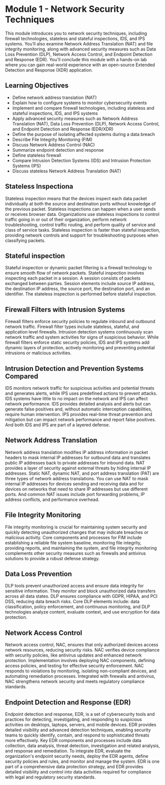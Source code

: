 # Module 1 - Network Security Techniques

This module introduces you to network security techniques, including firewall technologies, stateless and stateful inspections, IDS, and IPS systems. You’ll also examine Network Address Translation (NAT) and file integrity monitoring, along with advanced security measures such as Data Loss Prevention (DLP), Network Access Control, and Endpoint Detection and Response (EDR). You'll conclude this module with a hands-on lab where you can gain real-world experience with an open-source Extended Detection and Response (XDR) application.

## Learning Objectives
- Define network address translation (NAT)
- Explain how to configure systems to monitor cybersecurity events
- Implement and compare firewall technologies, including stateless and stateful inspections, IDS, and IPS systems
- Apply advanced security measures such as Network Address Translation (NAT), Data Loss Prevention (DLP), Network Access Control, and Endpoint Detection and Response (EDR/XDR)
- Define the purpose of isolating affected systems during a data breach
- Describe File Integrity Monitoring (FIM)
- Discuss Network Address Control (NAC)
- Summarize endpoint detection and response
- Define stateless firewall
- Compare Intrusion Detection Systems (IDS) and Intrusion Protection Systems (IPS)
- Discuss stateless Network Address Translation (NAT)

## Stateless Inspectiona 
Stateless inspection means that the devices inspect each data packet individually at both the source and destination ports without knowledge of the previous packet. Stateless inspections can happen when a user sends or receives browser data. Organizations use stateless inspections to control traffic going in or out of their organization, perform network troubleshooting, control traffic routing, and perform quality of service and class of service tasks. Stateless inspection is faster than stateful inspection, providing network controls and support for troubleshooting purposes when classifying packets.

## Stateful inspection
Stateful inspection or dynamic packet filtering is a firewall technology to ensure smooth flow of network packets. Stateful inspection involves inspecting each packet in a session. A session consists of packets exchanged between parties. Session elements include source IP address, the destination IP address, the source port, the destination port, and an identifier. The stateless inspection is performed before stateful inspection.

## Firewall Filters with Intrusion Systems
Firewall filters enforce security policies to regulate inbound and outbound network traffic. Firewall filter types include stateless, stateful, and application level firewalls. Intrusion detection systems continuously scan network traffic and system activities for signs of suspicious behavior. While firewall filters enforce static security policies, IDS and IPS systems add dynamic layers of protection, actively monitoring and preventing potential intrusions or malicious activities.

## Intrusion Detection and Prevention Systems Compared
IDS monitors network traffic for suspicious activities and potential threats and generates alerts, while IPS uses predefined actions to prevent attacks. IDS systems have little to no impact on the network and IPS can affect network performance. IDS provides detailed analysis and alerts but can generate false positives and, without automatic interception capabilities, require human intervention. IPS provides real-time threat prevention and mitigation but can impact network performance and report false positives. And both IDS and IPS are part of a layered defense.

## Network Address Translation
Network address translation modifies IP address information in packet headers to mask internal IP addresses for outbound data and translates public IP addresses back to private addresses for inbound data. NAT provides a layer of security against external threats by hiding internal IP addresses. Static NAT, dynamic NAT, and port address translation (PAT) are three types of network address translations. You can use NAT to mask internal IP addresses for devices sending and receiving data and for devices on networks that need to share IP addresses but use different ports. And common NAT issues include port forwarding problems, IP address conflicts, and performance overhead.

## File Integrity Monitoring
File integrity monitoring is crucial for maintaining system security and quickly detecting unauthorized changes that may indicate breaches or malicious activity. Core components and processes for FIM include establishing a reliable file system baseline, monitoring file integrity, providing reports, and maintaining the system, and file integrity monitoring complements other security measures such as firewalls and antivirus solutions to provide a robust defense strategy.

## Data Loss Prevention
DLP tools prevent unauthorized access and ensure data integrity for sensitive information. They monitor and block unauthorized data transfers across all data states. DLP ensures compliance with GDPR, HIPAA, and PCI DSS, reducing data breach risks. Core DLP elements include: data classification, policy enforcement, and continuous monitoring, and DLP technologies analyze content, evaluate context, and use encryption for data protection.

## Network Access Control
Network access control, NAC, ensures that only authorized devices access network resources, reducing security risks. NAC verifies device compliance with security policies, like antivirus updates and enhanced network protection. Implementation involves deploying NAC components, defining access policies, and testing for effective security enforcement. NAC responds to violations by monitoring, isolating non-compliant devices, and automating remediation processes. Integrated with firewalls and antivirus, NAC strengthens network security and meets regulatory compliance standards.

## Endpoint Detection and Response (EDR)
Endpoint detection and response, EDR, is a set of cybersecurity tools and practices for detecting, investigating, and responding to suspicious activities on desktops, laptops, servers, and mobile devices. EDR provides detailed visibility and advanced detection techniques, enabling security teams to quickly identify, contain, and respond to sophisticated threats more effectively. Key EDR components and processes include data collection, data analysis, threat detection, investigation and related analysis, and response and remediation. 
To integrate EDR, evaluate the organization's endpoint security needs, deploy the EDR agents, define security policies and rules, and monitor and manage the system. EDR is one part of a comprehensive data protection strategy, and EDR provides detailed visibility and control into data activities required for compliance with legal and regulatory security standards.
